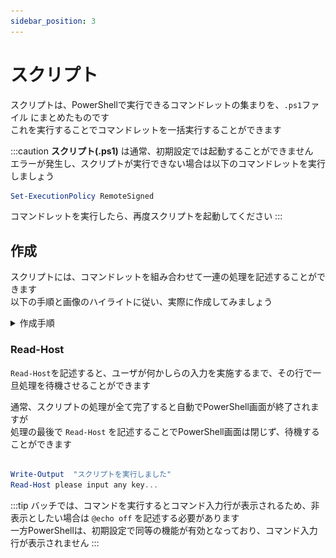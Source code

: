 ```yaml
---
sidebar_position: 3
---
```


# スクリプト

スクリプトは、PowerShellで実行できるコマンドレットの集まりを、`.ps1`ファイル にまとめたものです  
これを実行することでコマンドレットを一括実行することができます  


:::caution
**スクリプト(.ps1)** は通常、初期設定では起動することができません  
エラーが発生し、スクリプトが実行できない場合は以下のコマンドレットを実行しましょう  
```powershell title=""
Set-ExecutionPolicy RemoteSigned
```

コマンドレットを実行したら、再度スクリプトを起動してください
:::

## 作成

スクリプトには、コマンドレットを組み合わせて一連の処理を記述することができます  
以下の手順と画像のハイライトに従い、実際に作成してみましょう  

<details>
    <summary>作成手順</summary>
    <div>

1. Mery(もしくはVSCode等のテキストエディタ) を開き、以下のコマンド群をコピーペーストします  

    ```powershell title="exam.ps1"
    Set-Location C:\WorkSpace_PS
    Get-ChildItem
    Get-Content sample.txt
    Read-Host
    ```

2. メニューから **ファイル** → **名前を付けて保存** を選択し、以下の通りにファイルを保存します  

    - 保存先: `C:\WorkSpace_PS\`
    - ファイル名: `exam.ps1`
    - エンコード: `日本語(シフトJIS)`

    ![powershell](./images/ps4.png)
    ![powershell](./images/ps5.png)


    :::tip
    エンコードは、ファイルで使用する **文字コード** の対応表を指します  
    PowerShellで使用されるデフォルトの文字コードは `Shift-JIS(シフトJIS)` であるため  
    スクリプトファイルのエンコードも `Shift-JIS` を指定する必要があります  
    :::

3. PowerShellにてスクリプトファイルのパスを指定することで、実行することができます  

    ```powershell title="「C:\WorkSpace\」に移動して exam.ps1 を実行する"
    cd C:\WorkSpace\
    .\exam.ps1
    ```

    ![powershell](./images/ps6.png)

</div>
</details>

### Read-Host

`Read-Host`を記述すると、ユーザが何かしらの入力を実施するまで、その行で一旦処理を待機させることができます  

通常、スクリプトの処理が全て完了すると自動でPowerShell画面が終了されますが  
処理の最後で `Read-Host` を記述することでPowerShell画面は閉じず、待機することができます  

```powershell title="例"

Write-Output  "スクリプトを実行しました"
Read-Host please input any key...

```

:::tip
バッチでは、コマンドを実行するとコマンド入力行が表示されるため、非表示としたい場合は `@echo off` を記述する必要があります  
一方PowerShellは、初期設定で同等の機能が有効となっており、コマンド入力行が表示されません
:::